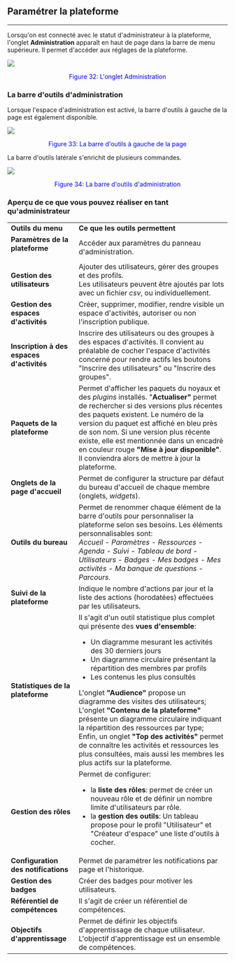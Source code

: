 ## Paramétrer la plateforme

---

Lorsqu'on est connecté avec le statut d'administrateur à la plateforme, l'onglet **Administration** apparaît en haut de page dans la barre de menu supérieure. Il permet d'accéder aux réglages de la plateforme.

![](images/fig32.png)

<p style ="text-align: center; color: blue">Figure 32: L'onglet Administration</p>

### La barre d'outils d'administration

Lorsque l'espace d'administration est activé, la barre d'outils à gauche de la page est également disponible.

![](images/fig33.png)

<p style ="text-align: center; color: blue">Figure 33: La barre d'outils à gauche de la page</p>

La barre d'outils latérale s'enrichit de plusieurs commandes.

![](images/fig34.png)

<p style ="text-align: center; color: blue">Figure 34: La barre d'outils d'administration</p>

### Aperçu de ce que vous pouvez réaliser en tant qu'administrateur

<table>
<tbody>
<tr>
<td><b>Outils du menu</b></td>
<td><b>Ce que les outils permettent</b></td>
</tr>
<tr>
<td><b>Paramètres de la plateforme</b></p></td>
<td>Accéder aux paramètres du panneau d'administration.</td>
</tr>
<tr>
<td><b>Gestion des utilisateurs</b></td>
<td>Ajouter des utilisateurs, gérer des groupes et des profils.</br>
Les utilisateurs peuvent être ajoutés par lots avec un fichier <em>csv</em>, ou individuellement.</td>
</tr>
<tr>
<td><b>Gestion des espaces d'activités</b></td>
<td>Créer, supprimer, modifier, rendre visible un espace d'activités, autoriser ou non l'inscription publique.</td>
</tr>
<tr>
<td><b>Inscription à des espaces d'activités</b></td>
<td>Inscrire des utilisateurs ou des groupes à des espaces d'activités. Il convient au préalable de cocher l'espace d'activités concerné pour rendre actifs les boutons "Inscrire des utilisateurs" ou "Inscrire des groupes".</td>
</tr>
<tr>
<td><b>Paquets de la plateforme</b></td>
<td>Permet d'afficher les paquets du noyaux et des <em>plugins</em> installés. "<b>Actualiser"</b> permet de rechercher si des versions plus récentes des paquets existent. Le numéro de la version du paquet est affiché en bleu près de son nom. Si une version plus récente existe, elle est mentionnée dans un encadré en couleur rouge <b>"Mise à jour disponible"</b>.
Il conviendra alors de mettre à jour la plateforme.</td>
</tr>
<tr>
<td><b>Onglets de la page d'accueil</b></td>
<td>Permet de configurer la structure par défaut du bureau d'accueil de chaque membre (onglets, <em>widgets</em>).</td>
</tr>
<tr>
<td><b>Outils du bureau</b></td>
<td>Permet de renommer chaque élément de la barre d'outils pour personnaliser la plateforme selon ses besoins. Les éléments personnalisables sont:</br> <em>Accueil - Paramètres - Ressources - Agenda - Suivi - Tableau de bord - Utilisateurs - Badges - Mes badges - Mes activités - Ma banque de questions - Parcours.</em></td>
</tr>
<tr>
<td><b>Suivi de la plateforme</b></td>
<td>Indique le nombre d'actions par jour et la liste des actions (horodatées) effectuées par les utilisateurs.</td>
</tr>
<tr>
<td><b>Statistiques de la plateforme</b></td>
<td>Il s'agit d'un outil statistique plus complet qui présente des <b>vues d'ensemble</b>:</br>
<ul>
<li>Un diagramme mesurant les activités des 30 derniers jours</li>
<li>Un diagramme circulaire présentant la répartition des membres par profils</li>
<li>Les contenus les plus consultés</li>
</ul>
L'onglet <b>"Audience"</b> propose un diagramme des visites des utilisateurs;<br />
L'onglet <b>"Contenu de la plateforme" </b>présente un diagramme circulaire indiquant la répartition des ressources par type;<br />
Enfin, un onglet <b>"Top des activités"</b> permet de connaître les activités et ressources les plus consultées, mais aussi les membres les plus actifs sur la plateforme.</td>
</tr>
<tr>
<td><b>Gestion des rôles</b></td>
<td>Permet de configurer:</br>
<ul>
<li>la <b>liste des rôles</b>: permet de créer un nouveau rôle et de définir un nombre limite d'utilisateurs par rôle.</li>
<li>la <b>gestion des outils</b>: Un tableau propose pour le profil "Utilisateur" et "Créateur d'espace" une liste d'outils à cocher.</li>
</ul>
</td>
</tr>
<tr>
<td><b>Configuration des notifications</b></td>
<td>Permet de paramétrer les notifications par page et l'historique.</td>
</tr>
<tr>
<td><b>Gestion des badges</b></td>
<td>Créer des badges pour motiver les utilisateurs.</td>
</tr>
<tr>
<td><b>Référentiel de compétences</b></td>
<td>Il s'agit de créer un référentiel de compétences.
</td>
</tr>
<tr>
<td><b>Objectifs d'apprentissage</b></td>
<td>Permet de définir les objectifs d'apprentissage de chaque utilisateur. L'objectif d'apprentissage est un ensemble de compétences.
</td>
</tr>
</tbody>
</table>	
 	
 	
 	
